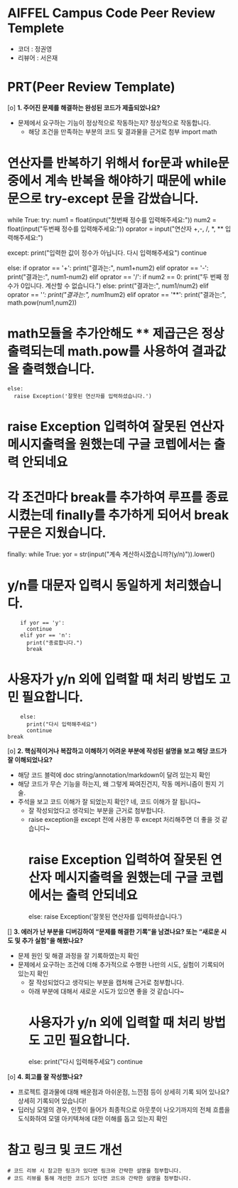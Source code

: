 # AIFFEL Campus Code Peer Review Templete
- 코더 : 정권영
- 리뷰어 : 서은재


# PRT(Peer Review Template)
[o]  **1. 주어진 문제를 해결하는 완성된 코드가 제출되었나요?**
- 문제에서 요구하는 기능이 정상적으로 작동하는지? 정상적으로 작동합니다.
    - 해당 조건을 만족하는 부분의 코드 및 결과물을 근거로 첨부
import math
# 연산자를 반복하기 위해서 for문과 while문 중에서 계속 반복을 해야하기 때문에 while문으로 try-except 문을 감쌌습니다.
while True:
  try:
    num1 = float(input("첫번째 정수를 입력해주세요:"))
    num2 = float(input("두번째 정수를 입력해주세요:"))
    oprator = input("연산자 +,-, /, *, ** 입력해주세요:")

  except:
    print("입력한 값이 정수가 아닙니다. 다시 입력해주세요")
    continue

  else:
    if oprator == '+':
      print("결과는:", num1+num2)
    elif oprator == '-':
      print("결과는:", num1-num2)
    elif oprator == '/':
      if num2 == 0:
          print("두 번째 정수가 0입니다. 계산할 수 없습니다.")
      else:
          print("결과는:", num1/num2)
    elif oprator == '*':
      print("결과는:", num1*num2)
    elif oprator == '**':
      print("결과는:", math.pow(num1,num2))
  # math모듈을 추가안해도 ** 제곱근은 정상출력되는데 math.pow를 사용하여 결과값을 출력했습니다.
    else:
      raise Exception('잘못된 연산자를 입력하셨습니다.')
  # raise Exception 입력하여 잘못된 연산자 메시지출력을 원했는데 구글 코렙에서는 출력 안되네요
  # 각 조건마다 break를 추가하여 루프를 종료시켰는데 finally를 추가하게 되어서 break구문은 지웠습니다.

  finally:
    while True:
        yor = str(input("계속 계산하시겠습니까?(y/n)")).lower()
  # y/n를 대문자 입력시 동일하게 처리했습니다.
        if yor == 'y':
          continue
        elif yor == 'n':
          print("종료합니다.")
          break
   # 사용자가 y/n 외에 입력할 때 처리 방법도 고민 필요합니다.
        else:
          print("다시 입력해주세요")
          continue
    break
    
[o]  **2. 핵심적이거나 복잡하고 이해하기 어려운 부분에 작성된 설명을 보고 해당 코드가 잘 이해되었나요?**
- 해당 코드 블럭에 doc string/annotation/markdown이 달려 있는지 확인
- 해당 코드가 무슨 기능을 하는지, 왜 그렇게 짜여진건지, 작동 메커니즘이 뭔지 기술.
- 주석을 보고 코드 이해가 잘 되었는지 확인? 네, 코드 이해가 잘 됩니다~
    - 잘 작성되었다고 생각되는 부분을 근거로 첨부합니다.
    - raise exception을 except 전에 사용한 후 except 처리해주면 더 좋을 것 같습니다~
      # raise Exception 입력하여 잘못된 연산자 메시지출력을 원했는데 구글 코렙에서는 출력 안되네요
        else:
          raise Exception('잘못된 연산자를 입력하셨습니다.')
  
        
[]  **3. 에러가 난 부분을 디버깅하여 “문제를 해결한 기록”을 남겼나요? 또는 “새로운 시도 및 추가 실험”을 해봤나요?**
- 문제 원인 및 해결 과정을 잘 기록하였는지 확인
- 문제에서 요구하는 조건에 더해 추가적으로 수행한 나만의 시도, 실험이 기록되어 있는지 확인
    - 잘 작성되었다고 생각되는 부분을 캡쳐해 근거로 첨부합니다.
    - 아래 부분에 대해서 새로운 시도가 있으면 좋을 것 같습니다~
      # 사용자가 y/n 외에 입력할 때 처리 방법도 고민 필요합니다.
        else:
          print("다시 입력해주세요")
          continue
      
        
[o]  **4. 회고를 잘 작성했나요?**
- 프로젝트 결과물에 대해 배운점과 아쉬운점, 느낀점 등이 상세히 기록 되어 있나요? 상세히 기록되어 있습니다!
- 딥러닝 모델의 경우, 인풋이 들어가 최종적으로 아웃풋이 나오기까지의 전체 흐름을 도식화하여 모델 아키텍쳐에 대한 이해를 돕고 있는지 확인


# 참고 링크 및 코드 개선
```
# 코드 리뷰 시 참고한 링크가 있다면 링크와 간략한 설명을 첨부합니다.
# 코드 리뷰를 통해 개선한 코드가 있다면 코드와 간략한 설명을 첨부합니다.
